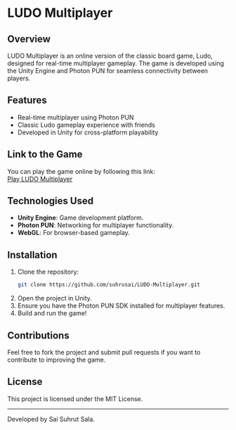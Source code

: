 # LUDO Multiplayer

## Overview
LUDO Multiplayer is an online version of the classic board game, Ludo, designed for real-time multiplayer gameplay. The game is developed using the Unity Engine and Photon PUN for seamless connectivity between players.

## Features
- Real-time multiplayer using Photon PUN
- Classic Ludo gameplay experience with friends
- Developed in Unity for cross-platform playability

## Link to the Game
You can play the game online by following this link:  
[Play LUDO Multiplayer](https://suhrusai.github.io/LUDO-Multiplayer/WebGL%20Build/)

## Technologies Used
- **Unity Engine**: Game development platform.
- **Photon PUN**: Networking for multiplayer functionality.
- **WebGL**: For browser-based gameplay.

## Installation
1. Clone the repository:
    ```bash
    git clone https://github.com/suhrusai/LUDO-Multiplayer.git
    ```
2. Open the project in Unity.
3. Ensure you have the Photon PUN SDK installed for multiplayer features.
4. Build and run the game!

## Contributions
Feel free to fork the project and submit pull requests if you want to contribute to improving the game.

## License
This project is licensed under the MIT License.

---

Developed by Sai Suhrut Sala.
